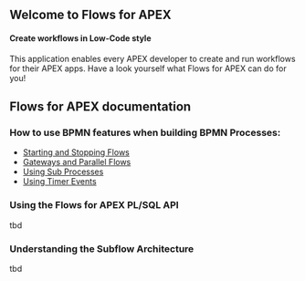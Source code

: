 ## Welcome to Flows for APEX

#### Create workflows in Low-Code style

This application enables every APEX developer to create and run workflows for their APEX apps. Have a look yourself what Flows for APEX can do for you!

## Flows for APEX documentation

### How to use BPMN features when building BPMN Processes:

- [Starting and Stopping Flows](StartingAndStoppingFlows.md)
- [Gateways and Parallel Flows](GatewaysAndParallelFlows.md)
- [Using Sub Processes](SubProcesses.md)
- [Using Timer Events](UsingTimerEvents.md)

### Using the Flows for APEX PL/SQL API

tbd

### Understanding the Subflow Architecture

tbd
